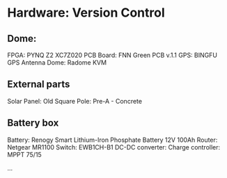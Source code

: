 # Hardware: Version Control

## Dome: 
FPGA: PYNQ Z2 XC7Z020
PCB Board: FNN Green PCB v.1.1
GPS: BINGFU GPS Antenna
Dome: Radome KVM

## External parts

Solar Panel: Old Square 
Pole: Pre-A - Concrete

## Battery box

Battery: Renogy Smart Lithium-Iron Phosphate Battery 12V 100Ah
Router: Netgear MR1100
Switch: EWB1CH-B1
DC-DC converter:
Charge controller: MPPT 75/15 




...
